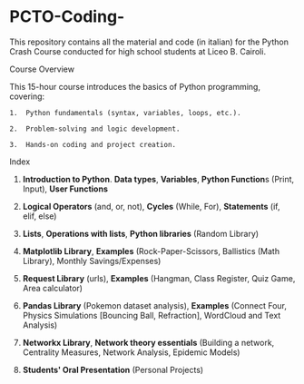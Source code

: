 # PCTO-Coding-
This repository contains all the material and code (in italian) for the Python Crash Course conducted for high school students at Liceo B. Cairoli.

Course Overview

This 15-hour course introduces the basics of Python programming, covering:

	1.	Python fundamentals (syntax, variables, loops, etc.).
 
	2.	Problem-solving and logic development.
 
	3.	Hands-on coding and project creation.



Index


1. **Introduction to Python**. **Data types**, **Variables**, **Python Function**s (Print, Input), **User Functions**

2. **Logical Operators** (and, or, not), **Cycles** (While, For), **Statements** (if, elif, else)
	
3. **Lists**, **Operations with lists**, **Python libraries** (Random Library)
 
4. **Matplotlib Library**, **Examples** (Rock-Paper-Scissors, Ballistics (Math Library), Monthly Savings/Expenses)
	
5. **Request Library** (urls), **Examples** (Hangman, Class Register, Quiz Game, Area calculator)
	
6. **Pandas Library** (Pokemon dataset analysis), **Examples** (Connect Four, Physics Simulations [Bouncing Ball, Refraction], WordCloud and Text Analysis)
	
7. **Networkx Library**, **Network theory essentials** (Building a network, Centrality Measures, Network Analysis, Epidemic Models) 

8. **Students' Oral Presentation** (Personal Projects)
        
        
